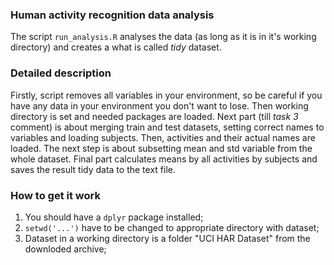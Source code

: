 ### Human activity recognition data analysis
The script `run_analysis.R` analyses the data (as long as it is in it's working directory) and creates a what is called *tidy* dataset.

### Detailed description
Firstly, script removes all variables in your environment, so be careful if you have any data in your environment you don't want to lose. Then working directory is set and needed packages are loaded. Next part (till *task 3* comment) is about merging train and test datasets, setting correct names to variables and loading subjects. 
Then, activities and their actual names are loaded. The next step is about subsetting mean and std variable from the whole dataset. Final part calculates means by all activities by subjects and saves the result tidy data to the text file.

### How to get it work
1. You should have a `dplyr` package installed;
2. `setwd('...')` have to be changed to appropriate directory with dataset;
3. Dataset in a working directory is a folder "UCI HAR Dataset" from the downloded archive;
